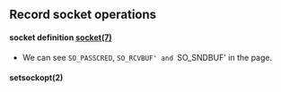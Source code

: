 Record socket operations
-----------------------------------------------

#### socket definition [socket(7)][socket]
[socket]: http://man7.org/linux/man-pages/man7/socket.7.html

- We can see `SO_PASSCRED`, `SO_RCVBUF' and `SO_SNDBUF' in the page.


#### setsockopt(2)


